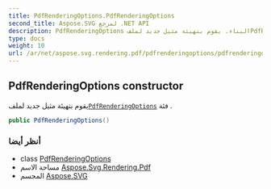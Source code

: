 ```yaml
---
title: PdfRenderingOptions.PdfRenderingOptions
second_title: Aspose.SVG لمرجع .NET API
description: PdfRenderingOptions البناء. يقوم بتهيئة مثيل جديد لملفPdfRenderingOptions فئة .
type: docs
weight: 10
url: /ar/net/aspose.svg.rendering.pdf/pdfrenderingoptions/pdfrenderingoptions/
---
```

## PdfRenderingOptions constructor

يقوم بتهيئة مثيل جديد لملف[`PdfRenderingOptions`](../) فئة .

```csharp
public PdfRenderingOptions()
```

### أنظر أيضا

* class [PdfRenderingOptions](../)
* مساحة الاسم [Aspose.Svg.Rendering.Pdf](../../pdfrenderingoptions/)
* المجسم [Aspose.SVG](../../../)


